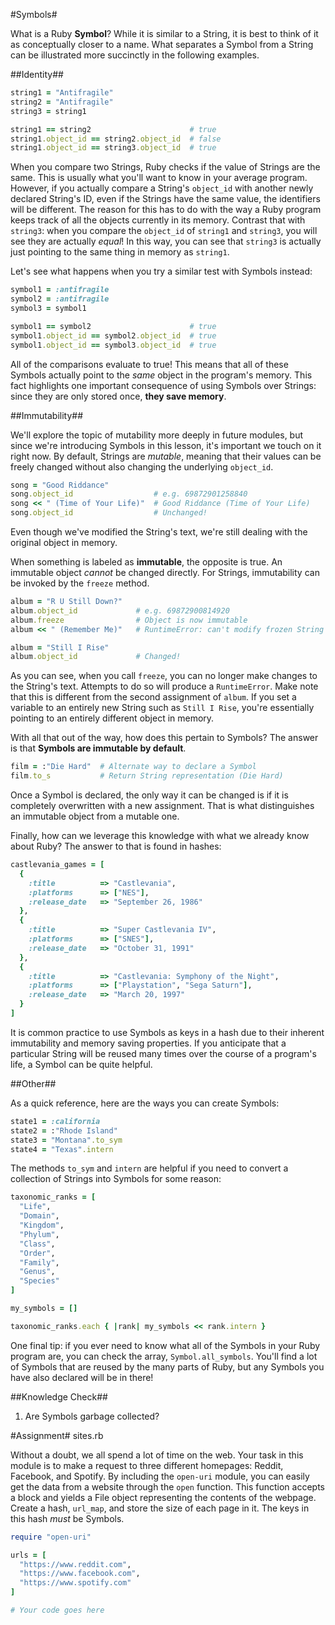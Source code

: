 #Symbols#

What is a Ruby **Symbol**? While it is similar to a String, it is best to think of it as conceptually closer to a name. What separates a Symbol from a String can be illustrated more succinctly in the following examples.

##Identity##

```ruby
string1 = "Antifragile"
string2 = "Antifragile"
string3 = string1

string1 == string2                      # true
string1.object_id == string2.object_id  # false
string1.object_id == string3.object_id  # true
```

When you compare two Strings, Ruby checks if the value of Strings are the same. This is usually what you'll want to know in your average program. However, if you actually compare a String's ```object_id``` with another newly declared String's ID, even if the Strings have the same value, the identifiers will be different. The reason for this has to do with the way a Ruby program keeps track of all the objects currently in its memory. Contrast that with ```string3```: when you compare the ```object_id``` of ```string1``` and ```string3```, you will see they are actually *equal*! In this way, you can see that ```string3``` is actually just pointing to the same thing in memory as ```string1```.


Let's see what happens when you try a similar test with Symbols instead:

```ruby
symbol1 = :antifragile
symbol2 = :antifragile
symbol3 = symbol1

symbol1 == symbol2                      # true
symbol1.object_id == symbol2.object_id  # true
symbol1.object_id == symbol3.object_id  # true
```

All of the comparisons evaluate to true! This means that all of these Symbols actually point to the *same* object in the program's memory. This fact highlights one important consequence of using Symbols over Strings: since they are only stored once, **they save memory**.

##Immutability##

We'll explore the topic of mutability more deeply in future modules, but since we're introducing Symbols in this lesson, it's important we touch on it right now. By default, Strings are *mutable*, meaning that their values can be freely changed without also changing the underlying ```object_id```.

```ruby
song = "Good Riddance"
song.object_id                  # e.g. 69872901258840
song << " (Time of Your Life)"  # Good Riddance (Time of Your Life)
song.object_id                  # Unchanged!
```

Even though we've modified the String's text, we're still dealing with the original object in memory.

When something is labeled as **immutable**, the opposite is true. An immutable object *cannot* be changed directly. For Strings, immutability can be invoked by the ```freeze``` method.

```ruby
album = "R U Still Down?"
album.object_id             # e.g. 69872900814920
album.freeze                # Object is now immutable
album << " (Remember Me)"   # RuntimeError: can't modify frozen String

album = "Still I Rise"
album.object_id             # Changed!
```

As you can see, when you call ```freeze```, you can no longer make changes to the String's text. Attempts to do so will produce a ```RuntimeError```. Make note that this is different from the second assignment of ```album```. If you set a variable to an entirely new String such as ```Still I Rise```, you're essentially pointing to an entirely different object in memory.

With all that out of the way, how does this pertain to Symbols? The answer is that **Symbols are immutable by default**.

```ruby
film = :"Die Hard"  # Alternate way to declare a Symbol
film.to_s           # Return String representation (Die Hard)
```

Once a Symbol is declared, the only way it can be changed is if it is completely overwritten with a new assignment. That is what distinguishes an immutable object from a mutable one.

Finally, how can we leverage this knowledge with what we already know about Ruby? The answer to that is found in hashes:

```ruby
castlevania_games = [
  {
    :title          => "Castlevania", 
    :platforms      => ["NES"], 
    :release_date   => "September 26, 1986"
  }, 
  {
    :title          => "Super Castlevania IV", 
    :platforms      => ["SNES"], 
    :release_date   => "October 31, 1991"
  }, 
  {
    :title          => "Castlevania: Symphony of the Night", 
    :platforms      => ["Playstation", "Sega Saturn"], 
    :release_date   => "March 20, 1997"
  }
]
```

It is common practice to use Symbols as keys in a hash due to their inherent immutability and memory saving properties. If you anticipate that a particular String will be reused many times over the course of a program's life, a Symbol can be quite helpful.

##Other##

As a quick reference, here are the ways you can create Symbols:

```ruby
state1 = :california
state2 = :"Rhode Island"
state3 = "Montana".to_sym
state4 = "Texas".intern
```

The methods ```to_sym``` and ```intern``` are helpful if you need to convert a collection of Strings into Symbols for some reason:

```ruby
taxonomic_ranks = [
  "Life", 
  "Domain", 
  "Kingdom", 
  "Phylum", 
  "Class", 
  "Order", 
  "Family", 
  "Genus", 
  "Species"
]

my_symbols = []

taxonomic_ranks.each { |rank| my_symbols << rank.intern }
```

One final tip: if you ever need to know what all of the Symbols in your Ruby program are, you can check the array, ```Symbol.all_symbols```. You'll find a lot of Symbols that are reused by the many parts of Ruby, but any Symbols you have also declared will be in there!

##Knowledge Check##

1. Are Symbols garbage collected?

#Assignment#
sites.rb

Without a doubt, we all spend a lot of time on the web. Your task in this module is to make a request to three different homepages: Reddit, Facebook, and Spotify. By including the ```open-uri``` module, you can easily get the data from a website through the ```open``` function. This function accepts a block and yields a File object representing the contents of the webpage. Create a hash, ```url_map```, and store the size of each page in it. The keys in this hash *must* be Symbols.

```ruby
require "open-uri"

urls = [
  "https://www.reddit.com", 
  "https://www.facebook.com", 
  "https://www.spotify.com"
]

# Your code goes here

```
